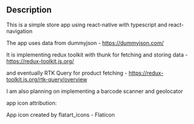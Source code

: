 ## Description

This is a simple store app using react-native with typescript and react-navigation

The app uses data from dummyjson - 
https://dummyjson.com/

It is implementing redux toolkit with thunk for fetching and storing data - 
https://redux-toolkit.js.org/

and eventually RTK Query for product fetching - 
https://redux-toolkit.js.org/rtk-query/overview

I am also planning on implementing a barcode scanner and geolocator

app icon attribution: 

App icon created by flatart_icons - Flaticon